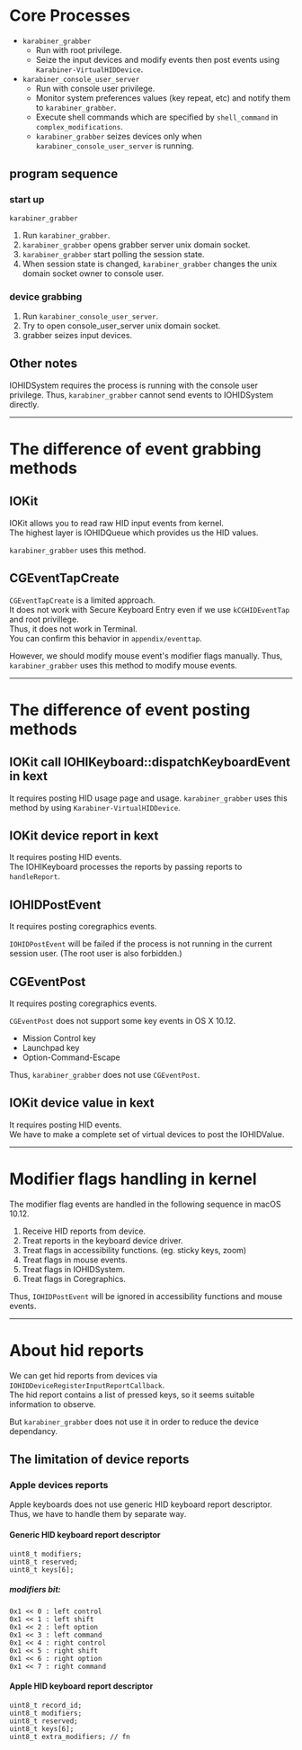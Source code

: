 # Core Processes

* `karabiner_grabber`
  * Run with root privilege.
  * Seize the input devices and modify events then post events using `Karabiner-VirtualHIDDevice`.
* `karabiner_console_user_server`
  * Run with console user privilege.
  * Monitor system preferences values (key repeat, etc) and notify them to `karabiner_grabber`.
  * Execute shell commands which are specified by `shell_command` in `complex_modifications`.
  * `karabiner_grabber` seizes devices only when `karabiner_console_user_server` is running.

## program sequence

### start up

`karabiner_grabber`

1. Run `karabiner_grabber`.
3. `karabiner_grabber` opens grabber server unix domain socket.
4. `karabiner_grabber` start polling the session state.
5. When session state is changed, `karabiner_grabber` changes the unix domain socket owner to console user.

### device grabbing

1. Run `karabiner_console_user_server`.
2. Try to open console_user_server unix domain socket.
3. grabber seizes input devices.

## Other notes

IOHIDSystem requires the process is running with the console user privilege.
Thus, `karabiner_grabber` cannot send events to IOHIDSystem directly.

--------------------------------------------------------------------------------

# The difference of event grabbing methods

## IOKit

IOKit allows you to read raw HID input events from kernel.<br />
The highest layer is IOHIDQueue which provides us the HID values.

`karabiner_grabber` uses this method.

## CGEventTapCreate

`CGEventTapCreate` is a limited approach.<br />
It does not work with Secure Keyboard Entry even if we use `kCGHIDEventTap` and root privillege.<br />
Thus, it does not work in Terminal.<br />
You can confirm this behavior in `appendix/eventtap`.

However, we should modify mouse event's modifier flags manually.
Thus, `karabiner_grabber` uses this method to modify mouse events.

--------------------------------------------------------------------------------

# The difference of event posting methods

## IOKit call IOHIKeyboard::dispatchKeyboardEvent in kext

It requires posting HID usage page and usage.
`karabiner_grabber` uses this method by using `Karabiner-VirtualHIDDevice`.

## IOKit device report in kext

It requires posting HID events.<br />
The IOHIKeyboard processes the reports by passing reports to `handleReport`.

## IOHIDPostEvent

It requires posting coregraphics events.<br />

`IOHIDPostEvent` will be failed if the process is not running in the current session user.
(The root user is also forbidden.)

## CGEventPost

It requires posting coregraphics events.<br />

`CGEventPost` does not support some key events in OS X 10.12.

* Mission Control key
* Launchpad key
* Option-Command-Escape

Thus, `karabiner_grabber` does not use `CGEventPost`.

## IOKit device value in kext

It requires posting HID events.<br />
We have to make a complete set of virtual devices to post the IOHIDValue.

--------------------------------------------------------------------------------

# Modifier flags handling in kernel

The modifier flag events are handled in the following sequence in macOS 10.12.

1. Receive HID reports from device.
2. Treat reports in the keyboard device driver.
3. Treat flags in accessibility functions. (eg. sticky keys, zoom)
4. Treat flags in mouse events.
5. Treat flags in IOHIDSystem.
6. Treat flags in Coregraphics.

Thus, `IOHIDPostEvent` will be ignored in accessibility functions and mouse events.

--------------------------------------------------------------------------------

# About hid reports

We can get hid reports from devices via `IOHIDDeviceRegisterInputReportCallback`.<br />
The hid report contains a list of pressed keys, so it seems suitable information to observe.

But `karabiner_grabber` does not use it in order to reduce the device dependancy.

## The limitation of device reports

### Apple devices reports

Apple keyboards does not use generic HID keyboard report descriptor.<br />
Thus, we have to handle them by separate way.

#### Generic HID keyboard report descriptor

```
uint8_t modifiers;
uint8_t reserved;
uint8_t keys[6];
```

##### modifiers bit:

```
0x1 << 0 : left control
0x1 << 1 : left shift
0x1 << 2 : left option
0x1 << 3 : left command
0x1 << 4 : right control
0x1 << 5 : right shift
0x1 << 6 : right option
0x1 << 7 : right command
```

#### Apple HID keyboard report descriptor

```
uint8_t record_id;
uint8_t modifiers;
uint8_t reserved;
uint8_t keys[6];
uint8_t extra_modifiers; // fn
```
